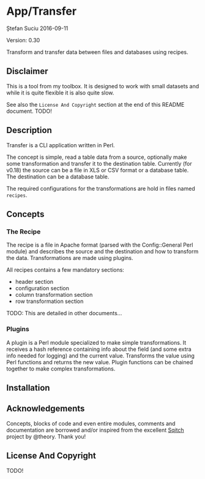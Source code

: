 App/Transfer
============
Ștefan Suciu
2016-09-11

Version: 0.30

Transform and transfer data between files and databases using recipes.


Disclaimer
----------

This is a tool from my toolbox.  It is designed to work with small
datasets and while it is quite flexible it is also quite slow.

See also the `License And Copyright` section at the end of this README
document. TODO!


Description
-----------

Transfer is a CLI application written in Perl.

The concept is simple, read a table data from a source, optionally
make some transformation and transfer it to the destination table.
Currently (for v0.18) the source can be a file in XLS or CSV format or
a database table.  The destination can be a database table.

The required configurations for the transformations are hold in files
named `recipes`.


Concepts
--------

### The Recipe ###

The recipe is a file in Apache format (parsed with the Config::General
Perl module) and describes the source and the destination and how to
transform the data.  Transformations are made using plugins.

All recipes contains a few mandatory sections:

- header section
- configuration section
- column transformation section
- row transformation section

TODO: This are detailed in other documents...


### Plugins ###

A plugin is a Perl module specialized to make simple transformations.
It receives a hash reference containing info about the field (and some
extra info needed for logging) and the current value.  Transforms the
value using Perl functions and returns the new value.  Plugin
functions can be chained together to make complex transformations.


Installation
------------


Acknowledgements
----------------

Concepts, blocks of code and even entire modules, comments and
documentation are borrowed and/or inspired from the excellent
[Sqitch](https://github.com/theory/sqitch) project by @theory.  Thank
you!


License And Copyright
---------------------

TODO!

